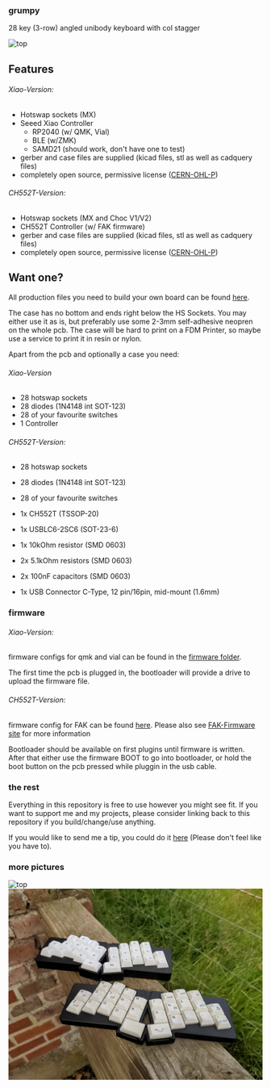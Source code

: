 ### grumpy

28 key (3-row) angled unibody keyboard with col stagger 

![top](img/grumpy.png)

## Features

###### Xiao-Version:

- Hotswap sockets (MX)
- Seeed Xiao Controller
  - RP2040 (w/ QMK, Vial)
  - BLE (w/ZMK)
  - SAMD21 (should work, don't have one to test)
- gerber and case files are supplied (kicad files, stl as well as cadquery files)
- completely open source, permissive license ([CERN-OHL-P](https://cern-ohl.web.cern.ch/home))

###### CH552T-Version:

- Hotswap sockets (MX and Choc V1/V2)
- CH552T Controller (w/ FAK firmware)
- gerber and case files are supplied (kicad files, stl as well as cadquery files)
- completely open source, permissive license ([CERN-OHL-P](https://cern-ohl.web.cern.ch/home))

## Want one?

All production files you need to build your own board can be found [here](./prod/).

The case has no bottom and ends right below the HS Sockets. You may either use it as is, but preferably use some 2-3mm self-adhesive neopren on the whole pcb. The case will be hard to print on a FDM Printer, so maybe use a service to print it in resin or nylon.

Apart from the pcb and optionally a case you need:

###### Xiao-Version

- 28 hotswap sockets
- 28 diodes (1N4148 int SOT-123)
- 28 of your favourite switches
- 1 Controller

###### CH552T-Version:

- 28 hotswap sockets

- 28 diodes (1N4148 int SOT-123)

- 28 of your favourite switches

- 1x CH552T (TSSOP-20)

- 1x USBLC6-2SC6 (SOT-23-6)

- 1x 10kOhm resistor (SMD 0603)

- 2x 5.1kOhm resistors (SMD 0603)

- 2x 100nF capacitors (SMD 0603)

- 1x USB Connector C-Type, 12 pin/16pin, mid-mount (1.6mm)

### firmware

###### Xiao-Version:

firmware configs for qmk and vial can be found in the [firmware folder](./firmware).

The first time the pcb is plugged in, the bootloader will provide a drive to upload the firmware file. 

###### CH552T-Version:

firmware config for FAK can be found [here](https://github.com/weteor/fak-config/tree/main/keyboards/grumpy). Please also see [FAK-Firmware site](https://github.com/semickolon/fak) for more information

Bootloader should be available on first plugins until firmware is written. After that either use the firmware BOOT to go into bootloader, or hold the boot button on the pcb pressed while pluggin in the usb cable.

### the rest

Everything in this repository is free to use however you might see fit. If you want to support me and my projects, please consider linking back to this repository if you build/change/use anything.

If you would like to send me a tip, you could do it [here](https://ko-fi.com/weteor) (Please don't feel like you have to).

### more pictures

![top](img/grumpy_mjf.png)
![top](img/grumpies.jpg)
